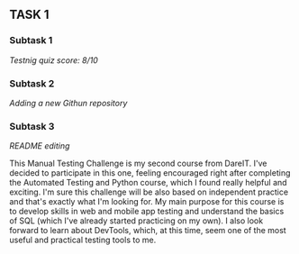 ## TASK 1 ##

### Subtask 1 ###
_Testnig quiz score: 8/10_

### Subtask 2 ###
_Adding a new Githun repository_

### Subtask 3 ###
_README editing_

This Manual Testing Challenge is my second course from DareIT. I've decided to participate in this one, feeling encouraged right after completing the Automated Testing and Python course, which I found really helpful and exciting. I'm sure this challenge will be also based on independent practice and that's exactly what I'm looking for. My main purpose for this course is to develop skills in web and mobile app testing and understand the basics of SQL (which I've already started practicing on my own). I also look forward to learn about DevTools, which, at this time, seem one of the most useful and practical testing tools to me. 
